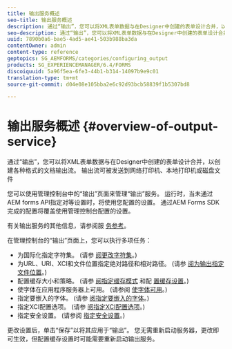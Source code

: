 ```yaml
---
title: 输出服务概述
seo-title: 输出服务概述
description: 通过“输出”，您可以将XML表单数据与在Designer中创建的表单设计合并，以创建各种格式的文档输出流。
seo-description: 通过“输出”，您可以将XML表单数据与在Designer中创建的表单设计合并，以创建各种格式的文档输出流。
uuid: 7890b0a6-bae5-4ad5-ae41-503b988ba3da
contentOwner: admin
content-type: reference
geptopics: SG_AEMFORMS/categories/configuring_output
products: SG_EXPERIENCEMANAGER/6.4/FORMS
discoiquuid: 5a96f5ea-6fe3-44b1-b314-14097b9e9c01
translation-type: tm+mt
source-git-commit: d04e08e105bba2e6c92d93bcb58839f1b5307bd8

---
```



# 输出服务概述 {#overview-of-output-service}

通过“输出”，您可以将XML表单数据与在Designer中创建的表单设计合并，以创建各种格式的文档输出流。 输出流可被发送到网络打印机、本地打印机或磁盘文件

您可以使用管理控制台中的“输出”页面来管理“输出”服务。 运行时，当未通过AEM forms API指定对等设置时，将使用您配置的设置。 通过AEM Forms SDK完成的配置将覆盖使用管理控制台配置的设置。

有关输出服务的其他信息，请参阅服 [务参考](https://www.adobe.com/go/learn_aemforms_services_61)。

在管理控制台的“输出”页面上，您可以执行多项任务：

* 为国际化指定字符集。 (请参 [阅更改字符集](/help/forms/using/admin-help/change-character-set.md#change-the-character-set)。)
* 为URL、URI、XCI和文件位置指定绝对路径和相对路径。 (请参 [阅为输出指定文件位置](/help/forms/using/admin-help/specify-file-locations-output.md#specify-file-locations-for-output)。)
* 配置缓存大小和策略。 (请参 [阅指定缓存模式](/help/forms/using/admin-help/configuring-caching-output.md#specifying-the-cache-mode) 和配 [置缓存设置](/help/forms/using/admin-help/configuring-caching-output.md#configuring-cache-settings)。)
* 使字体在应用程序服务器上可用。 (请参阅 [使字体可用](/help/forms/using/admin-help/make-fonts-available.md#make-fonts-available)。)
* 指定要嵌入的字体。 (请参 [阅指定要嵌入的字体](/help/forms/using/admin-help/specify-fonts-embed.md#specify-fonts-to-embed)。)
* 指定XCI配置选项。 (请参 [阅指定XCI配置选项](/help/forms/using/admin-help/specify-xci-configuration-options.md#specify-xci-configuration-options)。)
* 指定安全设置。 (请参阅 [指定安全设置](/help/forms/using/admin-help/specify-security-settings.md#specify-security-settings)。)

更改设置后，单击“保存”以将其应用于“输出”。 您无需重新启动服务器，更改即可生效，但配置缓存设置时可能需要重新启动输出服务。
